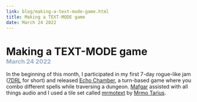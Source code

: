 ```yaml
---
link: blog/making-a-text-mode-game.html
title: Making a TEXT-MODE game
date: March 24 2022
---
```

<h1 style="margin-bottom: 0px;">Making a TEXT-MODE game</h1>
<h3 style="color: #97a9c4; margin-top: 0px;">March 24 2022</h3>

In the beginning of this month, I participated in my first 7-day rogue-like jam ([7DRL](https://itch.io/jam/7drl-challenge-2022) for short) and released [Echo Chamber](https://jontopielski.itch.io/echo-chamber), a turn-based game where you combo different spells while traversing a dungeon. [Mafgar](https://twitter.com/mafgar_online) assisted with all things audio and I used a tile set called [mrmotext](https://mrmotarius.itch.io/mrmotext) by [Mrmo Tarius](https://mrmotarius.itch.io/).